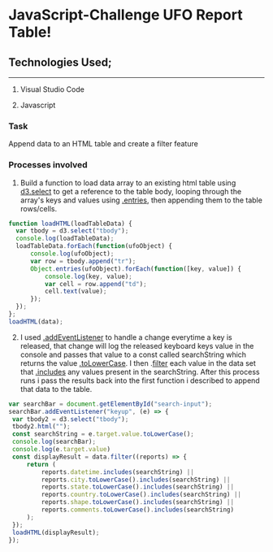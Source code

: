 # JavaScript-Challenge UFO Report Table!



## Technologies Used;
---------------------

1. Visual Studio Code

2. Javascript

### Task
Append data to an HTML table and create a filter feature
### Processes involved

1. Build a function to load data array to an existing html table using [d3.select](https://www.geeksforgeeks.org/d3-js-d3-select-function/) to get a reference to the table body, looping through the array's keys and values using [.entries](https://developer.mozilla.org/en-US/docs/Web/JavaScript/Reference/Global_Objects/Array/entries), then appending them to the table rows/cells.
```javascript
function loadHTML(loadTableData) {
  var tbody = d3.select("tbody");
  console.log(loadTableData);
  loadTableData.forEach(function(ufoObject) {
      console.log(ufoObject);
      var row = tbody.append("tr");
      Object.entries(ufoObject).forEach(function([key, value]) {
          console.log(key, value);
          var cell = row.append("td");
          cell.text(value);
      });
  });
};
loadHTML(data);
```
2. I used [.addEventListener](https://developer.mozilla.org/en-US/docs/Web/API/EventTarget/addEventListener) to handle a change everytime a key is released, that change will log the released keyboard keys value in the console and passes that value to a const called searchString which returns the value [.toLowerCase](https://developer.mozilla.org/en-US/docs/Web/JavaScript/Reference/Global_Objects/String/toLowerCase). I then .[filter](https://developer.mozilla.org/en-US/docs/Web/JavaScript/Reference/Global_Objects/String/toLowerCase) each value in the data set that [.includes](https://developer.mozilla.org/en-US/docs/Web/JavaScript/Reference/Global_Objects/Array/includes) any values present in the searchString. After this process runs i pass the results back into the first function i described to append that data to the table.
 ```javascript
var searchBar = document.getElementById("search-input");
searchBar.addEventListener("keyup", (e) => {
  var tbody2 = d3.select("tbody");
  tbody2.html("");
  const searchString = e.target.value.toLowerCase();
  console.log(searchBar);
  console.log(e.target.value)
  const displayResult = data.filter((reports) => {
      return (
          reports.datetime.includes(searchString) ||
          reports.city.toLowerCase().includes(searchString) ||
          reports.state.toLowerCase().includes(searchString) ||
          reports.country.toLowerCase().includes(searchString) ||
          reports.shape.toLowerCase().includes(searchString) ||
          reports.comments.toLowerCase().includes(searchString)
      );
  });
  loadHTML(displayResult);
});
```

